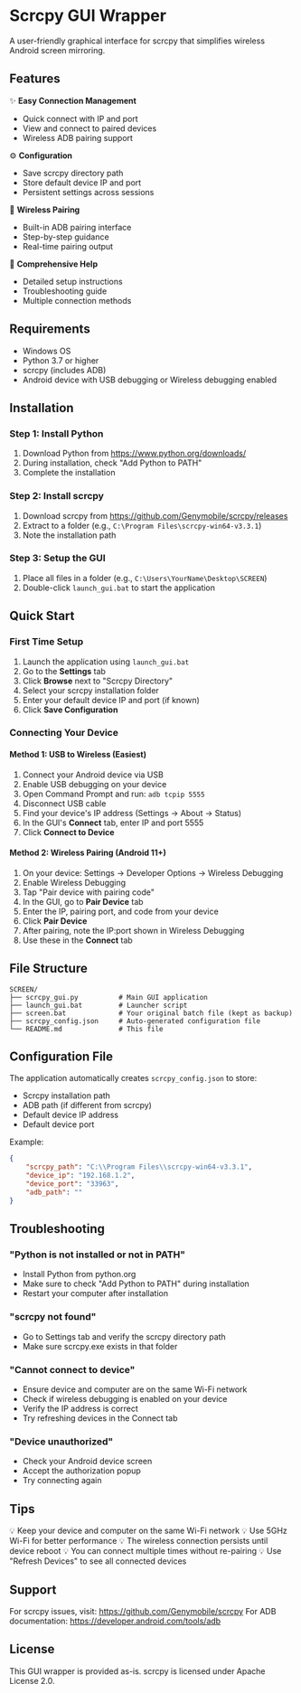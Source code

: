 # Scrcpy GUI Wrapper

A user-friendly graphical interface for scrcpy that simplifies wireless Android screen mirroring.

## Features

✨ **Easy Connection Management**
- Quick connect with IP and port
- View and connect to paired devices
- Wireless ADB pairing support

⚙️ **Configuration**
- Save scrcpy directory path
- Store default device IP and port
- Persistent settings across sessions

📱 **Wireless Pairing**
- Built-in ADB pairing interface
- Step-by-step guidance
- Real-time pairing output

📖 **Comprehensive Help**
- Detailed setup instructions
- Troubleshooting guide
- Multiple connection methods

## Requirements

- Windows OS
- Python 3.7 or higher
- scrcpy (includes ADB)
- Android device with USB debugging or Wireless debugging enabled

## Installation

### Step 1: Install Python
1. Download Python from https://www.python.org/downloads/
2. During installation, check "Add Python to PATH"
3. Complete the installation

### Step 2: Install scrcpy
1. Download scrcpy from https://github.com/Genymobile/scrcpy/releases
2. Extract to a folder (e.g., `C:\Program Files\scrcpy-win64-v3.3.1`)
3. Note the installation path

### Step 3: Setup the GUI
1. Place all files in a folder (e.g., `C:\Users\YourName\Desktop\SCREEN`)
2. Double-click `launch_gui.bat` to start the application

## Quick Start

### First Time Setup
1. Launch the application using `launch_gui.bat`
2. Go to the **Settings** tab
3. Click **Browse** next to "Scrcpy Directory"
4. Select your scrcpy installation folder
5. Enter your default device IP and port (if known)
6. Click **Save Configuration**

### Connecting Your Device

#### Method 1: USB to Wireless (Easiest)
1. Connect your Android device via USB
2. Enable USB debugging on your device
3. Open Command Prompt and run: `adb tcpip 5555`
4. Disconnect USB cable
5. Find your device's IP address (Settings → About → Status)
6. In the GUI's **Connect** tab, enter IP and port 5555
7. Click **Connect to Device**

#### Method 2: Wireless Pairing (Android 11+)
1. On your device: Settings → Developer Options → Wireless Debugging
2. Enable Wireless Debugging
3. Tap "Pair device with pairing code"
4. In the GUI, go to **Pair Device** tab
5. Enter the IP, pairing port, and code from your device
6. Click **Pair Device**
7. After pairing, note the IP:port shown in Wireless Debugging
8. Use these in the **Connect** tab

## File Structure

```
SCREEN/
├── scrcpy_gui.py          # Main GUI application
├── launch_gui.bat         # Launcher script
├── screen.bat             # Your original batch file (kept as backup)
├── scrcpy_config.json     # Auto-generated configuration file
└── README.md              # This file
```

## Configuration File

The application automatically creates `scrcpy_config.json` to store:
- Scrcpy installation path
- ADB path (if different from scrcpy)
- Default device IP address
- Default device port

Example:
```json
{
    "scrcpy_path": "C:\\Program Files\\scrcpy-win64-v3.3.1",
    "device_ip": "192.168.1.2",
    "device_port": "33963",
    "adb_path": ""
}
```

## Troubleshooting

### "Python is not installed or not in PATH"
- Install Python from python.org
- Make sure to check "Add Python to PATH" during installation
- Restart your computer after installation

### "scrcpy not found"
- Go to Settings tab and verify the scrcpy directory path
- Make sure scrcpy.exe exists in that folder

### "Cannot connect to device"
- Ensure device and computer are on the same Wi-Fi network
- Check if wireless debugging is enabled on your device
- Verify the IP address is correct
- Try refreshing devices in the Connect tab

### "Device unauthorized"
- Check your Android device screen
- Accept the authorization popup
- Try connecting again

## Tips

💡 Keep your device and computer on the same Wi-Fi network
💡 Use 5GHz Wi-Fi for better performance
💡 The wireless connection persists until device reboot
💡 You can connect multiple times without re-pairing
💡 Use "Refresh Devices" to see all connected devices

## Support

For scrcpy issues, visit: https://github.com/Genymobile/scrcpy
For ADB documentation: https://developer.android.com/tools/adb

## License

This GUI wrapper is provided as-is. scrcpy is licensed under Apache License 2.0.
